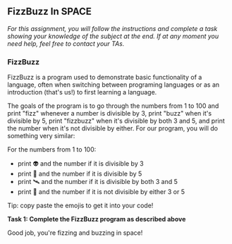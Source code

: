 ## FizzBuzz In SPACE

*For this assignment, you will follow the instructions and complete a task showing your knowledge of the subject at the end. If at any moment you need help, feel free to contact your TAs.*

### FizzBuzz

FizzBuzz is a program used to demonstrate basic functionality of a language, often when switching between programing languages or as an introduction (that's us!) to first learning a language.

The goals of the program is to go through the numbers from 1 to 100 and print "fizz" whenever a number is divisible by 3, print "buzz" when it's divisible by 5, print "fizzbuzz" when it's divisible by both 3 and 5, and print the number when it's not divisible by either. For our program, you will do something very similar:

For the numbers from 1 to 100:
* print 👽 and the number if it is divisible by 3
* print 🚀 and the number if it is divisible by 5
* print 🛰 and the number if it is divisible by both 3 and 5
* print 💩 and the number if it is not divisible by either 3 or 5

Tip: copy paste the emojis to get it into your code!


**Task 1: Complete the FizzBuzz program as described above**



Good job, you're fizzing and buzzing in space!
